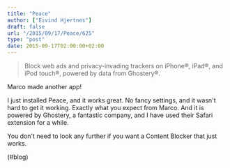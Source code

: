 ```yaml
---
title: "Peace"
author: ["Eivind Hjertnes"]
draft: false
url: "/2015/09/17/Peace/625"
type: "post"
date: 2015-09-17T02:00:00+02:00
---
```


> Block web ads and privacy-invading trackers on iPhone®, iPad®, and
> iPod touch®, powered by data from Ghostery®.

Marco made another app!

I just installed Peace, and it works great. No fancy settings, and it
wasn't hard to get it working. Exactly what you expect from Marco. And
it is powered by Ghostery, a fantastic company, and I have used their
Safari extension for a while.

You don't need to look any further if you want a Content Blocker that
just works.

(#blog)
